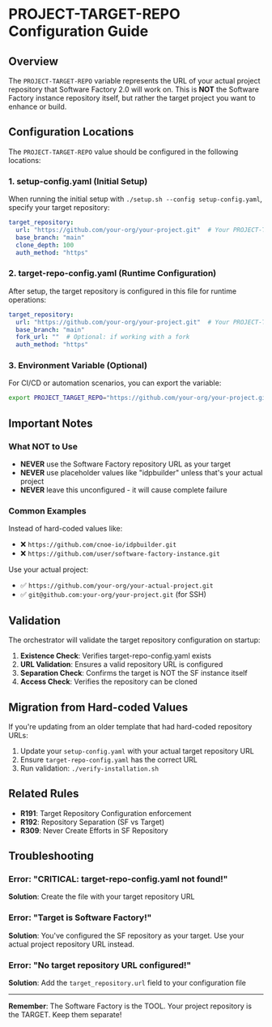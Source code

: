 # PROJECT-TARGET-REPO Configuration Guide

## Overview

The `PROJECT-TARGET-REPO` variable represents the URL of your actual project repository that Software Factory 2.0 will work on. This is **NOT** the Software Factory instance repository itself, but rather the target project you want to enhance or build.

## Configuration Locations

The `PROJECT-TARGET-REPO` value should be configured in the following locations:

### 1. setup-config.yaml (Initial Setup)
When running the initial setup with `./setup.sh --config setup-config.yaml`, specify your target repository:

```yaml
target_repository:
  url: "https://github.com/your-org/your-project.git"  # Your PROJECT-TARGET-REPO
  base_branch: "main"
  clone_depth: 100
  auth_method: "https"
```

### 2. target-repo-config.yaml (Runtime Configuration)
After setup, the target repository is configured in this file for runtime operations:

```yaml
target_repository:
  url: "https://github.com/your-org/your-project.git"  # Your PROJECT-TARGET-REPO
  base_branch: "main"
  fork_url: ""  # Optional: if working with a fork
  auth_method: "https"
```

### 3. Environment Variable (Optional)
For CI/CD or automation scenarios, you can export the variable:

```bash
export PROJECT_TARGET_REPO="https://github.com/your-org/your-project.git"
```

## Important Notes

### What NOT to Use
- **NEVER** use the Software Factory repository URL as your target
- **NEVER** use placeholder values like "idpbuilder" unless that's your actual project
- **NEVER** leave this unconfigured - it will cause complete failure

### Common Examples
Instead of hard-coded values like:
- ❌ `https://github.com/cnoe-io/idpbuilder.git`
- ❌ `https://github.com/user/software-factory-instance.git`

Use your actual project:
- ✅ `https://github.com/your-org/your-actual-project.git`
- ✅ `git@github.com:your-org/your-project.git` (for SSH)

## Validation

The orchestrator will validate the target repository configuration on startup:

1. **Existence Check**: Verifies target-repo-config.yaml exists
2. **URL Validation**: Ensures a valid repository URL is configured
3. **Separation Check**: Confirms the target is NOT the SF instance itself
4. **Access Check**: Verifies the repository can be cloned

## Migration from Hard-coded Values

If you're updating from an older template that had hard-coded repository URLs:

1. Update your `setup-config.yaml` with your actual target repository URL
2. Ensure `target-repo-config.yaml` has the correct URL
3. Run validation: `./verify-installation.sh`

## Related Rules

- **R191**: Target Repository Configuration enforcement
- **R192**: Repository Separation (SF vs Target)
- **R309**: Never Create Efforts in SF Repository

## Troubleshooting

### Error: "CRITICAL: target-repo-config.yaml not found!"
**Solution**: Create the file with your target repository URL

### Error: "Target is Software Factory!"
**Solution**: You've configured the SF repository as your target. Use your actual project repository URL instead.

### Error: "No target repository URL configured!"
**Solution**: Add the `target_repository.url` field to your configuration file

---

**Remember**: The Software Factory is the TOOL. Your project repository is the TARGET. Keep them separate!